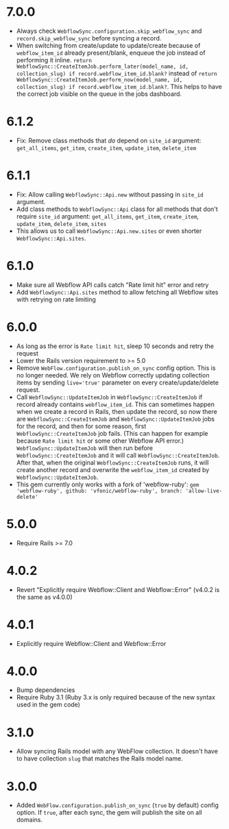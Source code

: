 # 7.0.0

- Always check `WebflowSync.configuration.skip_webflow_sync` and `record.skip_webflow_sync` before syncing a record.
- When switching from create/update to update/create because of `webflow_item_id` already present/blank, enqueue the job instead of performing it inline. `return WebflowSync::CreateItemJob.perform_later(model_name, id, collection_slug) if record.webflow_item_id.blank?` instead of `return WebflowSync::CreateItemJob.perform_now(model_name, id, collection_slug) if record.webflow_item_id.blank?`. This helps to have the correct job visible on the queue in the jobs dashboard.

# 6.1.2

- Fix: Remove class methods that _do_ depend on `site_id` argument: `get_all_items`, `get_item`, `create_item`, `update_item`, `delete_item`

# 6.1.1

- Fix: Allow calling `WebflowSync::Api.new` without passing in `site_id` argument.
- Add class methods to `WebflowSync::Api` class for all methods that don't require `site_id` argument: `get_all_items`, `get_item`, `create_item`, `update_item`, `delete_item`, `sites`
- This allows us to call `WebflowSync::Api.new.sites` or even shorter `WebflowSync::Api.sites`.

# 6.1.0

- Make sure all Webflow API calls catch "Rate limit hit" error and retry
- Add `WebflowSync::Api.sites` method to allow fetching all Webflow sites with retrying on rate limiting

# 6.0.0

- As long as the error is `Rate limit hit`, sleep 10 seconds and retry the request
- Lower the Rails version requirement to >= 5.0
- Remove `WebFlow.configuration.publish_on_sync` config option. This is no longer needed. We rely on Webflow correctly updating collection items by sending `live='true'` parameter on every create/update/delete request.
- Call `WebflowSync::UpdateItemJob` in `WebflowSync::CreateItemJob` if record already contains `webflow_item_id`. This can sometimes happen when we create a record in Rails, then update the record, so now there are `WebflowSync::CreateItemJob` and `WebflowSync::UpdateItemJob` jobs for the record, and then for some reason, first `WebflowSync::CreateItemJob` job fails. (This can happen for example because `Rate limit hit` or some other Webflow API error.) `WebflowSync::UpdateItemJob` will then run before `WebflowSync::CreateItemJob` and it will call `WebflowSync::CreateItemJob`. After that, when the original `WebflowSync::CreateItemJob` runs, it will create another record and overwrite the `webflow_item_id` created by `WebflowSync::UpdateItemJob`.
- This gem currently only works with a fork of 'webflow-ruby': `gem 'webflow-ruby', github: 'vfonic/webflow-ruby', branch: 'allow-live-delete'`

# 5.0.0

- Require Rails >= 7.0

# 4.0.2

- Revert "Explicitly require Webflow::Client and Webflow::Error" (v4.0.2 is the same as v4.0.0)

# 4.0.1

- Explicitly require Webflow::Client and Webflow::Error

# 4.0.0

- Bump dependencies
- Require Ruby 3.1 (Ruby 3.x is only required because of the new syntax used in the gem code)

# 3.1.0

- Allow syncing Rails model with any WebFlow collection. It doesn't have to have collection `slug` that matches the Rails model name.

# 3.0.0

- Added `WebFlow.configuration.publish_on_sync` (`true` by default) config option. If `true`, after each sync, the gem will publish the site on all domains.
